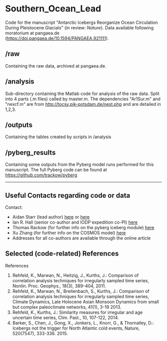 # Southern_Ocean_Lead
Code for the manuscript "Antarctic Icebergs Reorganize Ocean Circulation During Pleistocene Glacials" (in review: _Nature_). Data available following moratorium at pangaea.de (https://doi.pangaea.de/10.1594/PANGAEA.921111).

## /raw
Containing the raw data, archived at pangaea.de.

## /analysis
Sub-directory containing the Matlab code for analysis of the raw data. Split into 4 parts (.m files) called by master.m. The dependencies "Ar1Sur.m" and "nexcf.m" are from http://tocsy.pik-potsdam.de/nest.php and are detailed in 1,2,3.

## /outputs
Containing the tables created by scripts in /analysis

## /pyberg_results
Containing some outputs from the Pyberg model runs performed for this manuscript. The full Pyberg code can be found at https://github.com/trackow/pyberg



----
## Useful Contacts regarding code or data
Contact:
- Aidan Starr (lead author) [here](mailto:StarrA1@Cardiff.ac.uk) or [here](mailto:Aidan.M.Starr@gmail.com)
- Ian R. Hall (senior co-author and IODP expedition co-PI) [here](mailto:Hall@Cardiff.ac.uk)
- Thomas Rackow (for further info on the pyberg iceberg module) [here](mailto:rackow@awi.de)
- Xu Zhang (for further info on the COSMOS model) [here](mailto:zhang@hotmailcom)
- Addresses for all co-authors are available through the online article

## Selected (code-related) References
References
1. Rehfeld, K., Marwan, N., Heitzig, J., Kurths, J.: Comparison of correlation analysis techniques for irregularly sampled time series, Nonlin. Proc. Geophys., 18(3), 389-404, 2011.
2. Rehfeld, K., Marwan, N., Breitenbach, S., Kurths, J.: Comparison of correlation analysis techniques for irregularly sampled time series, Climate Dynamics, Late Holocene Asian Monsoon Dynamics from small but complex paleoclimate networks, 41(1), 3-19 2013.
3. Rehfeld, K., Kurths, J.: Similarity measures for irregular and age uncertain time series, Clim. Past., 10, 107-122, 2014.
4. Barker, S., Chen, J., Gong, X., Jonkers, L., Knorr, G., & Thornalley, D.: Icebergs not the trigger for North Atlantic cold events, Nature, 520(7547), 333-336. 2015.
